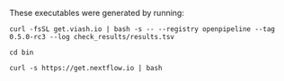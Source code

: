 These executables were generated by running:
```
curl -fsSL get.viash.io | bash -s -- --registry openpipeline --tag 0.5.0-rc3 --log check_results/results.tsv

cd bin

curl -s https://get.nextflow.io | bash
```
